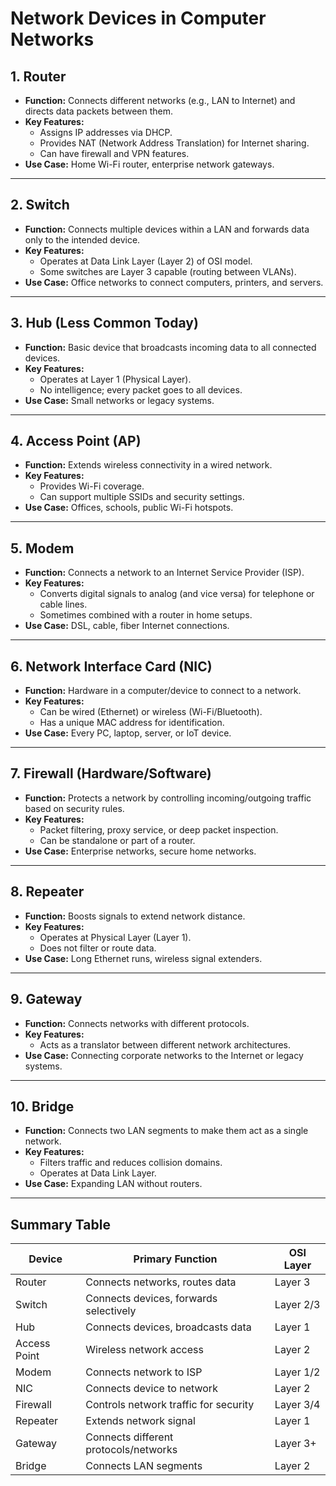 # Network Devices in Computer Networks

## 1. **Router**
- **Function:** Connects different networks (e.g., LAN to Internet) and directs data packets between them.
- **Key Features:**
  - Assigns IP addresses via DHCP.
  - Provides NAT (Network Address Translation) for Internet sharing.
  - Can have firewall and VPN features.
- **Use Case:** Home Wi-Fi router, enterprise network gateways.

---

## 2. **Switch**
- **Function:** Connects multiple devices within a LAN and forwards data only to the intended device.
- **Key Features:**
  - Operates at Data Link Layer (Layer 2) of OSI model.
  - Some switches are Layer 3 capable (routing between VLANs).
- **Use Case:** Office networks to connect computers, printers, and servers.

---

## 3. **Hub** (Less Common Today)
- **Function:** Basic device that broadcasts incoming data to all connected devices.
- **Key Features:**
  - Operates at Layer 1 (Physical Layer).
  - No intelligence; every packet goes to all devices.
- **Use Case:** Small networks or legacy systems.

---

## 4. **Access Point (AP)**
- **Function:** Extends wireless connectivity in a wired network.
- **Key Features:**
  - Provides Wi-Fi coverage.
  - Can support multiple SSIDs and security settings.
- **Use Case:** Offices, schools, public Wi-Fi hotspots.

---

## 5. **Modem**
- **Function:** Connects a network to an Internet Service Provider (ISP).
- **Key Features:**
  - Converts digital signals to analog (and vice versa) for telephone or cable lines.
  - Sometimes combined with a router in home setups.
- **Use Case:** DSL, cable, fiber Internet connections.

---

## 6. **Network Interface Card (NIC)**
- **Function:** Hardware in a computer/device to connect to a network.
- **Key Features:**
  - Can be wired (Ethernet) or wireless (Wi-Fi/Bluetooth).
  - Has a unique MAC address for identification.
- **Use Case:** Every PC, laptop, server, or IoT device.

---

## 7. **Firewall (Hardware/Software)**
- **Function:** Protects a network by controlling incoming/outgoing traffic based on security rules.
- **Key Features:**
  - Packet filtering, proxy service, or deep packet inspection.
  - Can be standalone or part of a router.
- **Use Case:** Enterprise networks, secure home networks.

---

## 8. **Repeater**
- **Function:** Boosts signals to extend network distance.
- **Key Features:**
  - Operates at Physical Layer (Layer 1).
  - Does not filter or route data.
- **Use Case:** Long Ethernet runs, wireless signal extenders.

---

## 9. **Gateway**
- **Function:** Connects networks with different protocols.
- **Key Features:**
  - Acts as a translator between different network architectures.
- **Use Case:** Connecting corporate networks to the Internet or legacy systems.

---

## 10. **Bridge**
- **Function:** Connects two LAN segments to make them act as a single network.
- **Key Features:**
  - Filters traffic and reduces collision domains.
  - Operates at Data Link Layer.
- **Use Case:** Expanding LAN without routers.

---

## Summary Table

| Device         | Primary Function                                | OSI Layer      |
|----------------|-----------------------------------------------|----------------|
| Router         | Connects networks, routes data                | Layer 3        |
| Switch         | Connects devices, forwards selectively       | Layer 2/3      |
| Hub            | Connects devices, broadcasts data            | Layer 1        |
| Access Point   | Wireless network access                        | Layer 2        |
| Modem          | Connects network to ISP                        | Layer 1/2      |
| NIC            | Connects device to network                     | Layer 2        |
| Firewall       | Controls network traffic for security          | Layer 3/4      |
| Repeater       | Extends network signal                          | Layer 1        |
| Gateway        | Connects different protocols/networks          | Layer 3+       |
| Bridge         | Connects LAN segments                          | Layer 2        |
